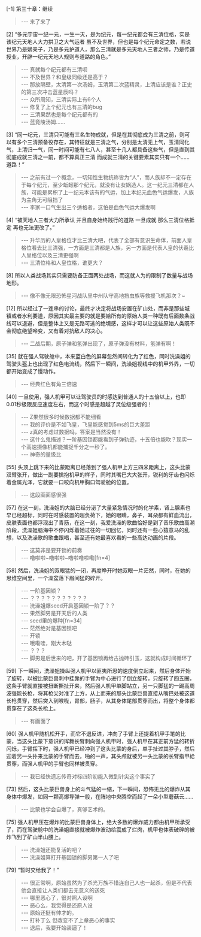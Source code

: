 
[-1] 第三十章：继续
>--- 来了来了<br>

[2] “多元宇宙一纪一元，一生一灭，是为纪元，每一纪元都会有三清位格，实是该纪元天地人大力拱卫之大气运者 虽不及世界，但也是每个纪元命定之数，若说世界乃是嫡亲子，乃是多元护道人，那么三清就是多元天地人三者之师，乃是传道授业，开辟一纪元天地人规则与道路的角色。”
>--- 真就每个纪元都有三清呗<br>
>--- 不及世界？和皇级同级还是高于？<br>
>--- 那放隔壁，太清第一次汤姆，玉清第二次蓝精灵，上清应该是谁？正史的第三次冲击蓝星辰吗？<br>
>--- 众所周知，三清实际上有6个人<br>
>--- 修复了上个纪元也有三清的bug<br>
>--- 三清果然也是每个纪元都有的<br>
>--- 蓝竟陵汤姆……<br>

[3] “同一纪元，三清只可能有三名生物成就，但是在其彻底成为三清之前，则可以有多个三清预备役存在，其特征就是三清之气，分别是太清无上气，玉清同化气，上清归一气，同一时间可能有七八人，甚至十几人都具备这些气，但是直到其彻底成就三清之一前，都不算真正三清 而成就三清的关键要素其实只有一个……道路！”
>--- 之前有过一个概念，一切知性生物统称皆为“人”，而人族却不一定存在于每个纪元，至少蚯蚓那个纪元，就没有让女娲造人。这一纪元三清都在人族，可能是累积了上一纪元本该有的气运，加上本纪元血色气运爆发，人族为主角无可阻挡了<br>
>--- 李家一口气生出三个适格者，这怕是血色气运大爆发啊<br>

[4] “被天地人三者大力所承认 并且自身始终践行的道路 一旦成就 那么三清位格抵定 再也无法更改了。”
>--- 升华历的人皇格位才比三清大吧，代表了全部有意识生命体，前面人皇格位看去比三清强，一方面是三清都是人族，另一方面是代表人皇的伏羲比人皇格位以及三清更强啊<br>
>--- 三清位格和人皇位格，谁更大？<br>

[8] 所以人类战场其实只需要防备正面两处战场，而这就人为的限制了数量与战场地形。
>--- 像不像无限恐怖星河战队里中州队守高地挡虫族等救援飞机那次？~<br>

[12] 所以经过了一连串的讨论，最终才决定将战场安置在矿山处，而非是那些城镇或者水利要道，原因其实最主要的就是要給所有的原始人类一种既有后面数条战线可以退避，但是整体上又是无路可逃的绝境感，这样才可以让这些原始人类既不会彻底绝望哗变，又有着对抗敌人的决心。
>--- 二战后期，原子弹和氢弹出现了，原子弹没有材料，氢弹有啊！<br>

[35] 就在强人驾驶舱中，本来蓝白色的屏幕忽然间转化为了红色，同时洗澡姐的驾驶头盔上也出现了红色电流线，然后下一瞬间，洗澡姐视线中的机甲外界，一切都开始变成了慢动作。
>--- 经典红色有角三倍速<br>

[40] 一旦使用，强人机甲可以让驾驶员的时感达到普通人的十五倍以上，也即0.01秒极限反应速度左右，而这个时感是超越了灵位级强者的！
>--- Z果然很多时候数据都不能细看<br>
>--- 我的评价是不如飞皇，飞皇能感觉到5ms的巨大差距<br>
>--- z真的考虑过数据吗，答案是当然没有！<br>
>--- 这什么鬼描述？一阶基因锁都能看到子弹轨迹，十五倍也能吹？现实一个高速摄像机都能捕捉千分之一秒了。<br>
>--- 神奇的量级比<br>

[55] 头顶上跳下来的比蒙距离已经落到了强人机甲上方三四米距离上，这头比蒙双臂张开，做出一副要擒抱机甲的样子，同时其嘴巴大大张开，锐利的牙齿也闪烁着金属光泽，它就要一口咬向机甲胸口驾驶舱的位置。
>--- 这段画面感很强<br>

[57] 在这一刻，洗澡姐的大脑已经分泌了大量紧急情况时的化学素，肾上腺素也早已经超标，同时在时感装置的超负荷下，她的眼睛，鼻子，耳朵都有鲜血流出，皮肤表面也都浮现出了青筋，在这一刻，我爱洗澡的歌曲恰好是到了音乐歌曲高潮阶段，洗澡姐脑海中不停闪烁着她过往的一切回忆，同时还有一些心猿意马的乱想，以及洗澡歌的歌曲跟唱，甚至还有她最喜欢看的一些高达动画的片段。
>--- 这莫非是要开锁的前奏<br>
>--- 噜啦啦~噜啦啦~噜啦噜啦嘞[fn=4]<br>

[58] 然后，洗澡姐的双眼猛的一闭，再度睁开时她双眼一片茫然，同时，在她的思维空间里，一个澡盆落下眉间猛的碎开。
>--- 一阶基因锁？<br>
>--- ？？？？？？？？？？？<br>
>--- 洗澡姐爆seed开启基因锁一阶了？？<br>
>--- 果然脚男是开天后的人类<br>
>--- seed里的爆种[fn=34]<br>
>--- 茫然绝对是基因锁吧<br>
>--- 开锁<br>
>--- 哦嘞哇，刚大木哒<br>
>--- ？？？<br>
>--- 脚男是后世来的吧，开了基因锁再给古抛砖引玉，这就构成时间循环了<br>

[59] 下一瞬间，洗澡姐操纵强人机甲以匪夷所思的速度倒立起来，然后身体开始了旋转，以被比蒙巨兽刺中挂靠的手臂为中心进行了倒立旋转，只旋转了四五圈，这条手臂就直接被扭断撕扯开来，然后强人机甲单脚站立，另一只脚猛的一踢高周波强能长枪，将其枪尖对准了上方，从上而来的那头比蒙巨兽直接从嘴巴处被这道长枪贯穿，然后突入到喉咙，胃部，肠子，从其身体尾部贯穿而出，将整个身体都贯穿在了这条长枪上。
>--- 有画面了<br>

[60] 强人机甲随机松开手，而它不退反进，冲向了手臂上还提着机甲手笔的比蒙，当这头比蒙下意识的挥舞长臂刺向强人机甲时，强人机甲在其正前方猛的转折闪烁，手臂挥下时，强人机甲已经冲到了这头比蒙的身后，单手扯过其脖子，然后迎着另一头扑来比蒙的手臂而去，啪的一声，其头颅就被另一头比蒙的长臂指甲給贯穿，而强人机甲的手臂也同样被贯穿。
>--- 我已经快遗忘传奇对标四阶初能入微到针尖这个事实了<br>

[73] 然后，这头比蒙巨兽身上的斗气猛的一缩，下一瞬间，恐怖无比的爆炸从其身体中爆发，如同一颗高爆导弹一般，在阵地中央腾空而起了一朵小型蘑菇云……
>--- 比蒙也学会自爆了，真够艺术的。<br>

[75] 强人机甲压在爆炸的比蒙巨兽身体上，绝大多数的爆炸威力都由机甲所承受了，而在驾驶舱中的洗澡姐直接就被爆炸波动给震成了烂肉，机甲也体表破碎的被炸飞到了矿山半山腰上。
>--- 洗澡姐还能复活的吧？<br>
>--- 洗澡姐算打开基因锁的脚男第一人了吧<br>

[79] “暂时交给我了！”
>--- 很正常啊，原始虽然为了杀光万族不惜连自己人也一起杀，但是不代表他会直接让人类们都去无意义的送死<br>
>--- 哪里恶心了，很对照人设啊<br>
>--- 恶心么，我觉得是还原人设<br>
>--- 原始还挺有帅才的。<br>
>--- 打补丁么 但改变不了上章恶心的事实<br>
>--- 退后，我要开始装逼了！<br>
